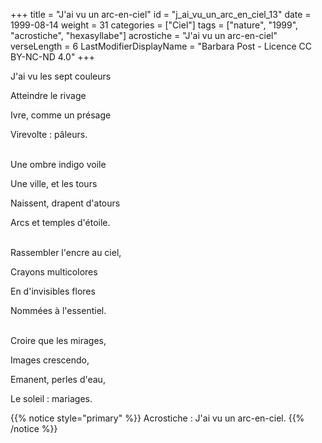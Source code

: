 +++
title = "J'ai vu un arc-en-ciel"
id = "j_ai_vu_un_arc_en_ciel_13"
date = 1999-08-14
weight = 31
categories = ["Ciel"]
tags = ["nature", "1999", "acrostiche", "hexasyllabe"]
acrostiche = "J'ai vu un arc-en-ciel"
verseLength = 6
LastModifierDisplayName = "Barbara Post - Licence CC BY-NC-ND 4.0"
+++

J'ai vu les sept couleurs

Atteindre le rivage

Ivre, comme un présage

Virevolte : pâleurs.

 \
Une ombre indigo voile

Une ville, et les tours

Naissent, drapent d'atours

Arcs et temples d'étoile.

 \
Rassembler l'encre au ciel,

Crayons multicolores

En d'invisibles flores

Nommées à l'essentiel.

 \
Croire que les mirages,

Images crescendo,

Emanent, perles d'eau,

Le soleil : mariages.

{{% notice style="primary" %}}
Acrostiche : J'ai vu un arc-en-ciel.
{{% /notice %}}
